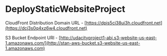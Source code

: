 # DeployStaticWebsiteProject
CloudFront Distribution Domain URL - [https://dpis5ci38ui3h.cloudfront.net](https://dcj3s0q4xz6w4.cloudfront.net)

S3 Bucket Endpoint URl - [http://udacityproject1-abi.s3-website-us-east-1.amazonaws.com/](http://stan-aws-bucket.s3-website-us-east-1.amazonaws.com)

